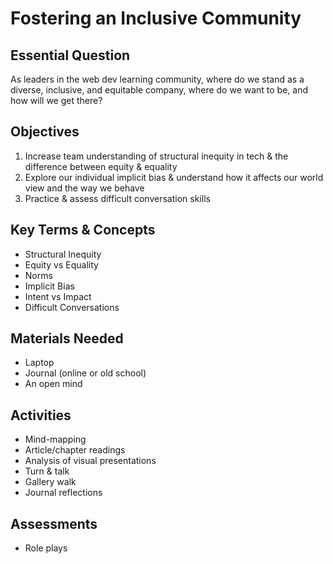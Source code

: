 # Fostering an Inclusive Community  

## Essential Question  
As leaders in the web dev learning community, where do we stand as a diverse, inclusive, and equitable company, where do we want to be, and how will we get there?  

## Objectives  
1) Increase team understanding of structural inequity in tech & the difference between equity & equality  
2) Explore our individual implicit bias & understand how it affects our world view and the way we behave  
3) Practice & assess difficult conversation skills  

## Key Terms & Concepts  
* Structural Inequity
* Equity vs Equality
* Norms
* Implicit Bias
* Intent vs Impact
* Difficult Conversations  

## Materials Needed  
* Laptop  
* Journal (online or old school)  
* An open mind

## Activities
* Mind-mapping  
* Article/chapter readings
* Analysis of visual presentations   
* Turn & talk  
* Gallery walk  
* Journal reflections  

## Assessments
* Role plays  
